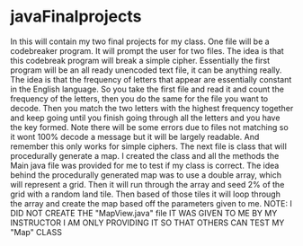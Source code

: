 # javaFinalprojects
In this will contain my two final projects for my class.
One file will be a codebreaker program.  It will prompt the user for two files.  The idea is that this codebreak program will break a simple cipher. Essentially the first program will be an all ready unencoded text file, it can be anything really.  The idea is that the frequency of letters that appear are essentially constant in the English language.  So you take the first file and read it and count the frequency of the letters, then you do the same for the file you want to decode.  Then you match the two letters with the highest frequency together and keep going until you finish going through all the letters and you have the key formed.  Note there will be some errors due to files not matching so it wont 100% decode a message but it will be largely readable.  And remember this only works for simple ciphers.
The next file is class that will procedurally generate a map.  I created the class and all the methods the Main java file was provided for me to test if my class is correct.  The idea behind the procedurally generated map was to use a double array, which will represent a grid.  Then it will run through the array and seed 2% of the grid with a random land tile. Then based of those tiles it will loop through the array and create the map based off the parameters given to me.
NOTE: I DID NOT CREATE THE "MapView.java" file IT WAS GIVEN TO ME BY MY INSTRUCTOR I AM ONLY PROVIDING IT SO THAT OTHERS CAN TEST MY "Map" CLASS
